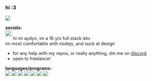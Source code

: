 ### hi :3

![](https://komarev.com/ghpvc/?username=aydynx&color=ff69b4)

**socials:** <br>
<a href="https://discords.com/bio/p/aydynx">
<img align="left" alt="aydyn#0001" width="22px" src="https://raw.githubusercontent.com/peterthehan/peterthehan/master/assets/discord.svg" /></a>
<br>
hi im aydyn, im a 16 y/o full stack dev
<br>
im most comfortable with nodejs, and suck at design
- for any help with my repos, or really anything, dm me on [discord](https://discords.com/bio/p/aydynx)
- open to freelance! 

**languages/programs:**
<br>
<img src="https://img.shields.io/badge/Node.js-3C873A?style=flat&logo=Node.js&logoColor=white">
<img src="https://img.shields.io/badge/HTML5-E34F26?style=flat&logo=html5&logoColor=white">
<img src="https://img.shields.io/badge/CSS3-1572B6?style=flat&logo=css3&logoColor=white">
<img src="https://img.shields.io/badge/JavaScript-eed718?style=flat&logo=javascript&logoColor=ffffff">
<img src="http://img.shields.io/badge/Github-000000?style=flat&logo=github&logoColor=FFFFFF">
<img src="http://img.shields.io/badge/Git-F1502F?style=flat&logo=git&logoColor=FFFFFF">
<img src="https://img.shields.io/badge/IntellijIdea-c910b4?style=flat&logo=intellijidea&logoColor=FFFFFF">
<br>

